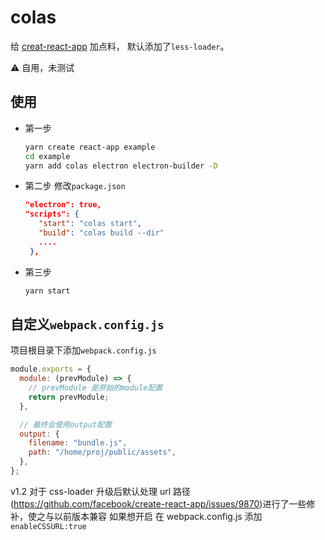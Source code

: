 # colas

给 [creat-react-app](https://github.com/facebook/create-react-app) 加点料，
默认添加了`less-loader`。

:warning: 自用，未测试

## 使用

- 第一步

  ```bash
  yarn create react-app example
  cd example
  yarn add colas electron electron-builder -D
  ```

- 第二步
  修改`package.json`

  ```json
  "electron": true,
  "scripts": {
     "start": "colas start",
     "build": "colas build --dir"
     ....
   },
  ```

- 第三步
  ```bash
  yarn start
  ```

## 自定义`webpack.config.js`

项目根目录下添加`webpack.config.js`

```js
module.exports = {
  module: (prevModule) => {
    // prevModule 是原始的module配置
    return prevModule;
  },

  // 最终会使用output配置
  output: {
    filename: "bundle.js",
    path: "/home/proj/public/assets",
  },
};
```

v1.2 对于 css-loader 升级后默认处理 url 路径(https://github.com/facebook/create-react-app/issues/9870)进行了一些修补，使之与以前版本兼容
如果想开启 在 webpack.config.js 添加 `enableCSSURL:true`
